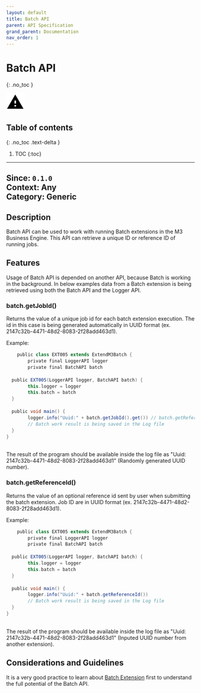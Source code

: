 ```yaml
---
layout: default
title: Batch API
parent: API Specification
grand_parent: Documentation
nav_order: 1
---
```


# Batch API
{: .no_toc }

![](/assets/images/warning-24px.svg)

## Table of contents
{: .no_toc .text-delta }

1. TOC
{:toc}

---

**Since**: `0.1.0`  
**Context**: Any  
**Category**: Generic  
---

## Description
Batch API can be used to work with running Batch extensions in the M3 Business Engine. This API can retrieve a unique ID or reference ID of running jobs.

## Features
Usage of Batch API is depended on another API, because Batch is working in the background. In below examples data from a Batch extension is being retrieved using both the Batch API and the Logger API.

### batch.getJobId()
Returns the value of a unique job id for each batch extension execution. The id in this case is being generated automatically in UUID format (ex. 2147c32b-4471-48d2-8083-2f28add463d1).
<br>


Example:
```groovy
    public class EXT005 extends ExtendM3Batch {
        private final LoggerAPI logger
        private final BatchAPI batch
  
  public EXT005(LoggerAPI logger, BatchAPI batch) {
        this.logger = logger
        this.batch = batch
  }
  
  public void main() {  
        logger.info("Uuid:" + batch.getJobId().get()) // batch.getReferenceId().get() if there is a need to retrieve an ID as a String type value for usage
        // Batch work result is being saved in the Log file
  }
}
```
<br>
The result of the program should be available inside the log file as "Uuid: 2147c32b-4471-48d2-8083-2f28add463d1" (Randomly generated UUID number).

### batch.getReferenceId()
Returns the value of an optional reference id sent by user when submitting the batch extension. Job ID are in UUID format (ex. 2147c32b-4471-48d2-8083-2f28add463d1). 

Example:
```groovy
    public class EXT005 extends ExtendM3Batch {
        private final LoggerAPI logger
        private final BatchAPI batch
  
  public EXT005(LoggerAPI logger, BatchAPI batch) {
        this.logger = logger
        this.batch = batch
  }
  
  public void main() {  
        logger.info("Uuid:" + batch.getReferenceId()) 
        // Batch work result is being saved in the Log file
  }
}
```
<br>
The result of the program should be available inside the log file as "Uuid: 2147c32b-4471-48d2-8083-2f28add463d1" (Inputed UUID number from another extension).

## Considerations and Guidelines
It is a very good practice to learn about [Batch Extension](../../../examples/Batch-extension) first to understand the full potential of the Batch API.
